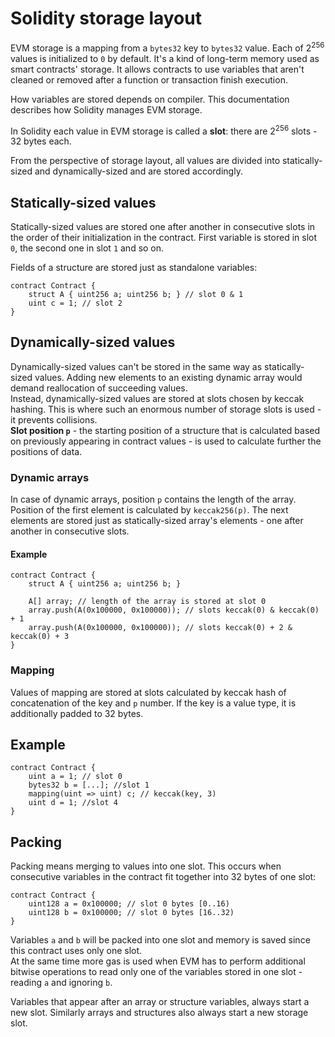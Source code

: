 # Solidity storage layout

EVM storage is a mapping from a `bytes32` key to `bytes32` value. Each of 2<sup>256</sup> values is initialized to `0` by default. It's a kind of long-term memory used as smart contracts' storage. It allows contracts to use variables that aren't cleaned or removed after a function or transaction finish execution.

How variables are stored depends on compiler. This documentation describes how Solidity manages EVM storage.

In Solidity each value in EVM storage is called a **slot**: there are 2<sup>256</sup> slots - 32 bytes each.

From the perspective of storage layout, all values are divided into statically-sized and dynamically-sized and are stored accordingly.

## Statically-sized values

Statically-sized values are stored one after another in consecutive slots in the order of their initialization in the contract. First variable is stored in slot `0`, the second one in slot `1` and so on.

Fields of a structure are stored just as standalone variables:

```Solidity
contract Contract {
    struct A { uint256 a; uint256 b; } // slot 0 & 1
    uint c = 1; // slot 2
}
```

## Dynamically-sized values

Dynamically-sized values can't be stored in the same way as statically-sized values. Adding new elements to an existing dynamic array would demand reallocation of succeeding values.  
Instead, dynamically-sized values are stored at slots chosen by keccak hashing. This is where such an enormous number of storage slots is used - it prevents collisions.  
**Slot position `p`** - the starting position of a structure that is calculated based on previously appearing in contract values - is used to calculate further the positions of data.

### Dynamic arrays

In case of dynamic arrays, position `p` contains the length of the array. Position of the first element is calculated by `keccak256(p)`. The next elements are stored just as statically-sized array's elements - one after another in consecutive slots.

#### Example

```Solidity
contract Contract {
    struct A { uint256 a; uint256 b; }

    A[] array; // length of the array is stored at slot 0
    array.push(A(0x100000, 0x100000)); // slots keccak(0) & keccak(0) + 1
    array.push(A(0x100000, 0x100000)); // slots keccak(0) + 2 & keccak(0) + 3
}
```

### Mapping

Values of mapping are stored at slots calculated by keccak hash of concatenation of the key and `p` number. If the key is a value type, it is additionally padded to 32 bytes.

## Example

```Solidity
contract Contract {
    uint a = 1; // slot 0
    bytes32 b = [...]; //slot 1
    mapping(uint => uint) c; // keccak(key, 3)
    uint d = 1; //slot 4
}
```

## Packing

Packing means merging to values into one slot. This occurs when consecutive variables in the contract fit together into 32 bytes of one slot:

```Solidity
contract Contract {
    uint128 a = 0x100000; // slot 0 bytes [0..16)
    uint128 b = 0x100000; // slot 0 bytes [16..32)
}
```

Variables `a` and `b` will be packed into one slot and memory is saved since this contract uses only one slot.  
At the same time more gas is used when EVM has to perform additional bitwise operations to read only one of the variables stored in one slot - reading `a` and ignoring `b`.

Variables that appear after an array or structure variables, always start a new slot. Similarly arrays and structures also always start a new storage slot.
